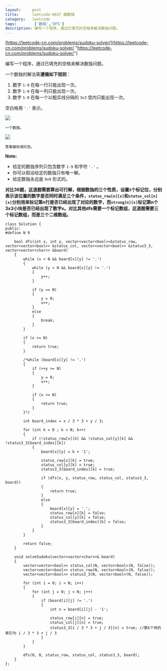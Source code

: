 ```yaml
---
layout:     post
title:      leetcode-0037 解数独
category:   leetcode
tags:        ['数组','DFS']
description: 编写一个程序，通过已填充的空格来解决数独问题。
---
```


[https://leetcode-cn.com/problems/sudoku-solver/](https://leetcode-cn.com/problems/sudoku-solver/ "https://leetcode-cn.com/problems/sudoku-solver/")

<div class="notranslate"><p>编写一个程序，通过已填充的空格来解决数独问题。</p>

<p>一个数独的解法需<strong>遵循如下规则</strong>：</p>

<ol>
	<li>数字&nbsp;<code>1-9</code>&nbsp;在每一行只能出现一次。</li>
	<li>数字&nbsp;<code>1-9</code>&nbsp;在每一列只能出现一次。</li>
	<li>数字&nbsp;<code>1-9</code>&nbsp;在每一个以粗实线分隔的&nbsp;<code>3x3</code>&nbsp;宫内只能出现一次。</li>
</ol>

<p>空白格用&nbsp;<code>'.'</code>&nbsp;表示。</p>

<p><img src="http://upload.wikimedia.org/wikipedia/commons/thumb/f/ff/Sudoku-by-L2G-20050714.svg/250px-Sudoku-by-L2G-20050714.svg.png"></p>

<p><small>一个数独。</small></p>

<p><img src="http://upload.wikimedia.org/wikipedia/commons/thumb/3/31/Sudoku-by-L2G-20050714_solution.svg/250px-Sudoku-by-L2G-20050714_solution.svg.png"></p>

<p><small>答案被标成红色。</small></p>

<p><strong>Note:</strong></p>

<ul>
	<li>给定的数独序列只包含数字&nbsp;<code>1-9</code>&nbsp;和字符&nbsp;<code>'.'</code>&nbsp;。</li>
	<li>你可以假设给定的数独只有唯一解。</li>
	<li>给定数独永远是&nbsp;<code>9x9</code>&nbsp;形式的。</li>
</ul>
</div>

<strong>对比36题，这道题需要算出可行解，根据数独的三个性质，设置`3`个标记位，分别表示该位置的数字是否同时满足三个条件，`status_row[n][x]`和`status_col[n][x]`分别用来标记第n行是否已经出现了对应的数字，而`strong[n][x]`标记第n个3x3小块是否已经出现了数字x。对比其他dfs需要一个标记数组，这道题需要三个标记数组，而是三个二维数组。</strong>

	class Solution {
	public:
	#define N 9

	    bool dfs(int x, int y, vector<vector<bool>>&status_row, vector<vector<bool>> &status_col, vector<vector<bool>> &status3_3, vector<vector<char>> &board)
	    {
	        while (x < N && board[x][y] != '.')
	        {
	            while (y < N && board[x][y] != '.')
	            {
	                y++;
	            }
	            
	            if (y == N)
	            {
	                y = 0;
	                x++;
	            }
	            else
	            {
	                break;
	            }
	        }
	
	        if (x >= N)          
	        {
	            return true;
	        }
	
	        /*while (board[x][y] != '.')
	        {
	            if (++y >= N)
	            {
	                y = 0; 
	                x++;
	            } 
	
	            if (x >= N)          
	            {
	                return true;
	            }
	        }*/
	      
	        int board_index = x / 3 * 3 + y / 3;
	
	        for (int k = 0 ; k < N; k++)
	        {
	            if (!status_row[x][k] && !status_col[y][k] && !status3_3[board_index][k])
	            {
	                board[x][y] = k + '1';
	
	                status_row[x][k] = true;
	                status_col[y][k] = true;
	                status3_3[board_index][k] = true;
	                
	                if (dfs(x, y, status_row, status_col, status3_3, board))
	                {
	                    return true;
	                }
	                else
	                {
	                    board[x][y] = '.';
	                    status_row[x][k] = false;
	                    status_col[y][k] = false;
	                    status3_3[board_index][k] = false;
	                }
	            }
	        }
	
	        return false;
	    }
	
	    void solveSudoku(vector<vector<char>>& board) 
	    {
	        vector<vector<bool>> status_col(N, vector<bool>(N, false));
	        vector<vector<bool>> status_row(N, vector<bool>(N, false));
	        vector<vector<bool>> status3_3(N, vector<bool>(N, false));
	
	        for (int i = 0; i < N; i++)
	        {
	            for (int j = 0; j < N; j++)
	            {
	                if (board[i][j] != '.')
	                {
	                    int n = board[i][j] - '1';
	
	                    status_row[i][n] = true;        
	                    status_col[j][n] = true;
	                    status3_3[i / 3 * 3 + j / 3][n] = true; //第k个块的索引为 i / 3 * 3 + j / 3
	                }
	            }
	        }
	
	        dfs(0, 0, status_row, status_col, status3_3, board);
		}
	};